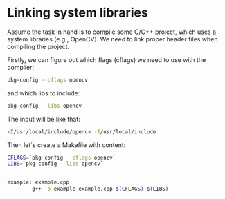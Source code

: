 # Linking system libraries

Assume the task in hand is to compile some C/C++ project, which uses a system libraries (e.g., OpenCV). We need to link proper header files when compiling the project.

Firstly, we can figure out which flags (cflags) we need to use with the compiler:

```bash
pkg-config --cflags opencv
```
and which libs to include:
```bash
pkg-config --libs opencv
```


The input will be like that:
```bash
-I/usr/local/include/opencv -I/usr/local/include
```

Then let`s create a Makefile with content:

```bash
CFLAGS=`pkg-config --cflags opencv`
LIBS=`pkg-config --libs opencv`


example: example.cpp
        g++ -o example example.cpp $(CFLAGS) $(LIBS)
```
